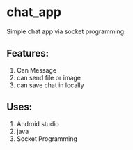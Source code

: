 # chat_app

Simple chat app via socket programming.
## Features:
 1. Can Message
 2. can send file or image
 3. can save chat in locally
 
## Uses:
 1. Android studio
 2. java 
 3. Socket Programming
